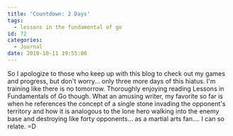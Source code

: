 ```yaml
---
title: 'Countdown: 2 Days'
tags:
  - lessons in the fundamental of go
id: 72
categories:
  - Journal
date: 2010-10-11 19:55:00
---
```


So I apologize to those who keep up with this blog to check out my games and progress, but don't worry... only three more days of this hiatus. I'm training like there is no tomorrow. Thoroughly enjoying reading Lessons in Fundamentals of Go though. What an amusing writer, my favorite so far is when he references the concept of a single stone invading the opponent's territory and how it is analogous to the lone hero walking into the enemy base and destroying like forty opponents... as a martial arts fan.... I can so relate. =D